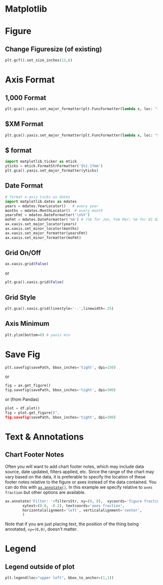 # Matplotlib

# Figure

## Change Figuresize (of existing)

```python
plt.gcf().set_size_inches(12,6)
```

# Axis Format
## 1,000 Format
```python
plt.gca().yaxis.set_major_formatter(plt.FuncFormatter(lambda x, loc: "{:,}".format(int(x))))
```

## $XM Format
```python
plt.gca().yaxis.set_major_formatter(plt.FuncFormatter(lambda x, loc: "${:,}M".format(int(x/1e6))))
```

## $ format
```python
import matplotlib.ticker as mtick
yticks = mtick.FormatStrFormatter('$%1.1fmm')
plt.gca().yaxis.set_major_formatter(yticks)
```

## Date Format
```python
# format x-axis ticks as dates
import matplotlib.dates as mdates
years = mdates.YearLocator()   # every year
months = mdates.MonthLocator()  # every month
yearsFmt = mdates.DateFormatter('\n%Y')
moFmt = mdates.DateFormatter('%m') # (%b for Jan, Feb Mar; %m for 01 02 03)
ax.xaxis.set_major_locator(years)
ax.xaxis.set_minor_locator(months)
ax.xaxis.set_major_formatter(yearsFmt)
ax.xaxis.set_minor_formatter(moFmt)
```

## Grid On/Off
```python
ax.xaxis.grid(False)
```
or 
```python
plt.gca().xaxis.grid(False)
```

## Grid Style
```python
plt.gca().xaxis.grid(linestyle='-.',linewidth=.25)
```

## Axis Minimum
```python
plt.ylim(bottom=0) # yaxis min
```

# Save Fig
```python
plt.savefig(savePath, bbox_inches='tight', dpi=150)
```

or 

```python
fig = ax.get_figure()
fig.savefig(savePath, bbox_inches='tight', dpi=300) 
```

or (from Pandas)

```python
plot = df.plot()
fig = plot.get_figure()",
fig.savefig(savePath, bbox_inches='tight', dpi=300) 
```


# Text & Annotations
## Chart Footer Notes
Often you will want to add chart footer notes, which may include data source, date updated, filters applied, etc. Since the range of the chart may vary based on the data, it is preferable to specify the location of these footer notes relative to the figure or axes instead of the data contained. You can do this with [`ax.annotate()`](https://matplotlib.org/users/annotations_intro.html). In this example we specify relative to `axes fraction` but other options are available. 

```python
ax.annotate('Filter: '+filtersStr, xy=(0, 0),  xycoords='figure fraction',
        xytext=(0.0, -0.2), textcoords='axes fraction',
        horizontalalignment='left', verticalalignment='center',
        )
```

Note that if you are just placing text, the position of the thing being annotated, `xy=(0,0)`, doesn't matter.

# Legend
## Legend outside of plot
```python
plt.legend(loc="upper left", bbox_to_anchor=(1,1))
```

